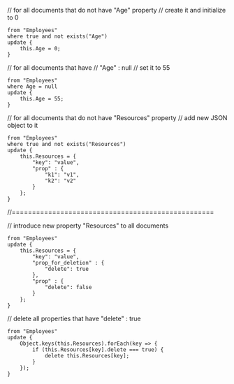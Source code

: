 ﻿// for all documents that do not have "Age" property
// create it and initialize to 0
```
from "Employees" 
where true and not exists("Age")
update {
    this.Age = 0;
}
```

// for all documents that have
// "Age" : null
// set it to 55
```
from "Employees" 
where Age = null
update {
    this.Age = 55;
}
```

// for all documents that do not have "Resources" property
// add new JSON object to it
```
from "Employees" 
where true and not exists("Resources")
update {
    this.Resources = {
        "key": "value",
        "prop" : {
            "k1": "v1",
            "k2": "v2"
        }
    };
}
```

//==================================================

// introduce new property "Resources" to all documents
```
from "Employees" 
update {
    this.Resources = {
        "key": "value",
        "prop_for_deletion" : {
            "delete": true
        },
        "prop" : {
            "delete": false
        }
    };
}
```

// delete all properties that have "delete" : true
```
from "Employees" 
update {
    Object.keys(this.Resources).forEach(key => {
        if (this.Resources[key].delete === true) {
            delete this.Resources[key];
        }
    });
}
```

